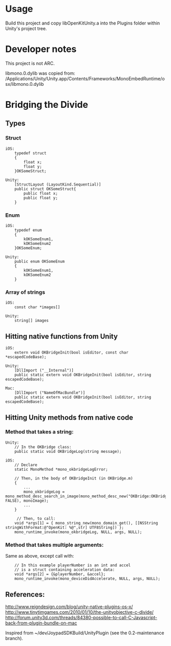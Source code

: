 Usage
============
Build this project and copy libOpenKitUnity.a into the Plugins folder within
Unity's project tree.

Developer notes
===============

This project is not ARC.

libmono.0.dylib was copied from: 
/Applications/Unity/Unity.app/Contents/Frameworks/MonoEmbedRuntime/osx/libmono.0.dylib

Bridging the Divide
===================

Types
-------------------

### Struct

```
iOS:
    typedef struct
    {
        float x;
        float y;
    }OKSomeStruct;

Unity:
    [StructLayout (LayoutKind.Sequential)]
    public struct OKSomeStruct{
        public float x;
        public float y;
    }
```

### Enum

```
iOS:
    typedef enum
    {
        kOKSomeEnum1,
        kOKSomeEnum2
    }OKSomeEnum;

Unity:
    public enum OKSomeEnum
    {
        kOKSomeEnum1,
        kOKSomeEnum2
    }
```
    
### Array of strings

```
iOS:
    const char *images[]
    
Unity:
    string[] images
```
    
    
    
Hitting native functions from Unity
-----------------------------------

```
iOS:
    extern void OKBridgeInit(bool isEditor, const char *escapedCodeBase);
    
Unity:
    [DllImport ("__Internal")]
	public static extern void OKBridgeInit(bool isEditor, string escapedCodeBase);
    
Mac:
    [DllImport ("NameOfMacBundle")]
    public static extern void OKBridgeInit(bool isEditor, string escapedCodeBase);
```

Hitting Unity methods from native code
-----------------------------------

### Method that takes a string:

```
Unity:
    // In the OKBridge class:
    public static void OKBridgeLog(string message);
    
iOS:
    // Declare
    static MonoMethod *mono_okbridgeLogError;

    // Then, in the body of OKBridgeInit (in OKBridge.m)
    {
        ...
        mono_okbridgeLog = mono_method_desc_search_in_image(mono_method_desc_new("OKBridge:OKBridgeLog", FALSE), monoImage);
        ...
    }
        
     // Then, to call:
    void *args[1] = { mono_string_new(mono_domain_get(), [[NSString stringWithFormat:@"OpenKit: %@",str] UTF8String]) };
    mono_runtime_invoke(mono_okbridgeLog, NULL, args, NULL);
```


### Method that takes multiple arguments:

Same as above, except call with:

```
    // In this example playerNumber is an int and accel
    // is a struct containing acceleration data:
    void *args[2] = {&playerNumber, &accel};
    mono_runtime_invoke(mono_deviceDidAccelerate, NULL, args, NULL);
```


References:
-----------
http://www.reigndesign.com/blog/unity-native-plugins-os-x/
http://www.tinytimgames.com/2010/01/10/the-unityobjective-c-divide/
http://forum.unity3d.com/threads/84380-possible-to-call-C-Javascript-back-from-plugin-bundle-on-mac

Inspired from ~/dev/JoypadSDKBuild/UnityPlugin (see the 0.2-maintenance branch).
